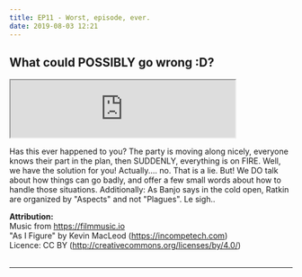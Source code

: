 ```yaml
---
title: EP11 - Worst, episode, ever.
date: 2019-08-03 12:21
---
```


## What could POSSIBLY go wrong :D?

<iframe src="https://anchor.fm/letthediceroll/embed/episodes/EP11---Worst--Episode--Ever-e4r4hq" height="102px" width="400px" frameborder="3" scrolling="no"></iframe>

<p>Has this ever happened to you? The party is moving along nicely, everyone knows their part in the plan, then SUDDENLY, everything is on FIRE. Well, we have the solution for you! Actually.... no. That is a lie. But! We DO talk about how things can go badly, and offer a few small words about how to handle those situations. Additionally: As Banjo says in the cold open, Ratkin are organized by "Aspects" and not "Plagues". Le sigh..</p>
<p><strong>Attribution:</strong><br />
Music from <a href="https://filmmusic.io">https://filmmusic.io</a><br />
"As I Figure" by Kevin MacLeod (<a href="https://incompetech.com">https://incompetech.com</a>)<br />
Licence: CC BY (<a href="http://creativecommons.org/licenses/by/4.0/">http://creativecommons.org/licenses/by/4.0/</a>)<br />
<br></p>

***
